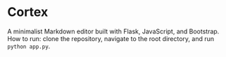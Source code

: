 # Cortex

A minimalist Markdown editor built with Flask, JavaScript, and Bootstrap.  
How to run: clone the repository, navigate to the root directory, and run `python app.py`.  
